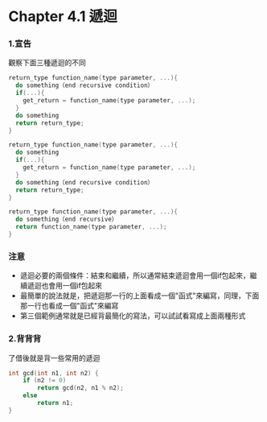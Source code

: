 # Chapter 4.1 遞迴

### 1.宣告

觀察下面三種遞迴的不同

```c
return_type function_name(type parameter, ...){
  do something（end recursive condition）
  if(...){
    get_return = function_name(type parameter, ...);
  }
  do something
  return return_type;
}
```

```c
return_type function_name(type parameter, ...){
  do something
  if(...){
    get_return = function_name(type parameter, ...);
  }
  do something（end recursive condition）
  return return_type;
}
```

```c
return_type function_name(type parameter, ...){
  do something（end recursive）
  return function_name(type parameter, ...);
}
```

### 注意
- 遞迴必要的兩個條件：結束和繼續，所以通常結束遞迴會用一個if包起來，繼續遞迴也會用一個if包起來
- 最簡單的說法就是，把遞迴那一行的上面看成一個"函式"來編寫，同理，下面那一行也看成一個"函式"來編寫
- 第三個範例通常就是已經背最簡化的寫法，可以試試看寫成上面兩種形式

### 2.背背背

了借後就是背一些常用的遞迴

```c
int gcd(int n1, int n2) {
    if (n2 != 0)
        return gcd(n2, n1 % n2);
    else
        return n1;
}
```
